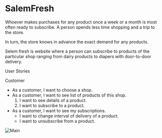 # SalemFresh

Whoever makes purchases for any product once a week or a month is most often ready to subscribe. A person spends less time shopping and a trip to the store.

In turn, the store knows in advance the exact demand for any products.

Selem fresh is website where a person can subscribe to products of the particular shop ranging from dairy products to diapers with door-to-door delivery.


User Stories

Customer
- As a customer, I want to choose a shop.
- As a customer, I want to see list of products of this shop.
   1. I want to see details of a product.
   2. I want to subscribe to a product.
- As a customer, I want to see my subscriptions.
   - I want to change interval of delivery of a product.
   - I want to unsubscribe from a product.

![Main](https://user-images.githubusercontent.com/45491587/114277464-1fb44800-9a4d-11eb-8344-98816f9b5ffa.png)
